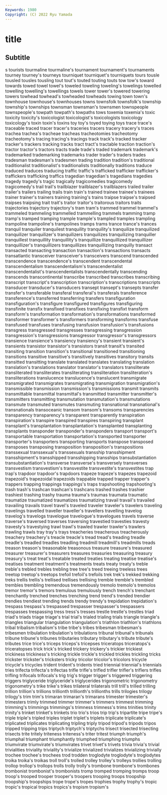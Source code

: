 ```yaml
---
Keywords: 1980
Copyright: (C) 2022 Ryu Yamada
---
```



# title

## Subtitle
s tourists
tourmaline tourmaline's tournament tournament's tournaments tourney tourney's tourneys tourniquet tourniquet's
tourniquets tours tousle tousled tousles tousling tout tout's touted touting
touts tow tow's toward towards towed towel towel's toweled toweling
toweling's towelings towelled towelling towelling's towellings towels tower tower's towered
towering towers towhead towhead's towheaded towheads towing town town's townhouse
townhouse's townhouses towns townsfolk townsfolk's township township's townships townsman townsman's
townsmen townspeople townspeople's towpath towpath's towpaths tows toxemia toxemia's toxic
toxicity toxicity's toxicologist toxicologist's toxicologists toxicology toxicology's toxin toxin's toxins
toy toy's toyed toying toys trace trace's traceable traced tracer
tracer's traceries tracers tracery tracery's traces trachea trachea's tracheae tracheas
tracheotomies tracheotomy tracheotomy's tracing tracing's tracings track track's tracked tracker
tracker's trackers tracking tracks tract tract's tractable traction traction's tractor
tractor's tractors tracts trade trade's traded trademark trademark's trademarked trademarking
trademarks trader trader's traders trades tradesman tradesman's tradesmen trading tradition
tradition's traditional traditionalist traditionalist's traditionalists traditionally traditions traduce traduced traduces
traducing traffic traffic's trafficked trafficker trafficker's traffickers trafficking traffics tragedian
tragedian's tragedians tragedies tragedy tragedy's tragic tragically tragicomedies tragicomedy tragicomedy's
trail trail's trailblazer trailblazer's trailblazers trailed trailer trailer's trailers trailing
trails train train's trained trainee trainee's trainees trainer trainer's trainers
training training's trains traipse traipse's traipsed traipses traipsing trait trait's
traitor traitor's traitorous traitors traits trajectories trajectory trajectory's tram tram's
trammed trammel trammel's trammeled trammeling trammelled trammelling trammels tramming tramp
tramp's tramped tramping trample trample's trampled tramples trampling trampoline trampoline's
trampolines tramps trams trance trance's trances tranquil tranquiler tranquilest tranquility
tranquility's tranquilize tranquilized tranquilizer tranquilizer's tranquilizers tranquilizes tranquilizing tranquiller tranquillest
tranquillity tranquillity's tranquillize tranquillized tranquillizer tranquillizer's tranquillizers tranquillizes tranquillizing tranquilly
transact transacted transacting transaction transaction's transactions transacts transatlantic transceiver transceiver's
transceivers transcend transcended transcendence transcendence's transcendent transcendental transcendentalism transcendentalism's transcendentalist
transcendentalist's transcendentalists transcendentally transcending transcends transcontinental transcribe transcribed transcribes transcribing
transcript transcript's transcription transcription's transcriptions transcripts transducer transducer's transducers transept
transept's transepts transfer transfer's transferable transferal transferal's transferals transference transference's
transferred transferring transfers transfiguration transfiguration's transfigure transfigured transfigures transfiguring transfinite
transfix transfixed transfixes transfixing transfixt transform transform's transformation transformation's transformations
transformed transformer transformer's transformers transforming transforms transfuse transfused transfuses transfusing
transfusion transfusion's transfusions transgress transgressed transgresses transgressing transgression transgression's transgressions
transgressor transgressor's transgressors transience transience's transiency transiency's transient transient's transients
transistor transistor's transistors transit transit's transited transiting transition transition's transitional
transitioned transitioning transitions transitive transitive's transitively transitives transitory transits transitted
transitting translate translated translates translating translation translation's translations translator translator's
translators transliterate transliterated transliterates transliterating transliteration transliteration's transliterations translucence translucence's
translucent transmigrate transmigrated transmigrates transmigrating transmigration transmigration's transmissible transmission transmission's
transmissions transmit transmits transmittable transmittal transmittal's transmitted transmitter transmitter's transmitters
transmitting transmutation transmutation's transmutations transmute transmuted transmutes transmuting transnational transnational's
transnationals transoceanic transom transom's transoms transparencies transparency transparency's transparent transparently
transpiration transpiration's transpire transpired transpires transpiring transplant transplant's transplantation transplantation's
transplanted transplanting transplants transponder transponder's transponders transport transport's transportable transportation
transportation's transported transporter transporter's transporters transporting transports transpose transposed transposes
transposing transposition transposition's transpositions transsexual transsexual's transsexuals transship transshipment transshipment's
transshipped transshipping transships transubstantiation transubstantiation's transverse transverse's transversely transverses transvestism
transvestism's transvestite transvestite's transvestites trap trap's trapdoor trapdoor's trapdoors trapeze
trapeze's trapezes trapezoid trapezoid's trapezoidal trapezoids trappable trapped trapper trapper's
trappers trapping trappings trappings's traps trapshooting trapshooting's trash trash's trashcan
trashcan's trashcans trashed trashes trashier trashiest trashing trashy trauma trauma's
traumas traumata traumatic traumatize traumatized traumatizes traumatizing travail travail's travailed
travailing travails travel travel's traveled traveler traveler's travelers traveling travelings
travelled traveller traveller's travellers travelling travelog travelog's travelogs travelogue travelogue's
travelogues travels traverse traverse's traversed traverses traversing travestied travesties travesty
travesty's travestying trawl trawl's trawled trawler trawler's trawlers trawling trawls
tray tray's trays treacheries treacherous treacherously treachery treachery's treacle treacle's
tread tread's treading treadle treadle's treadled treadles treadling treadmill treadmill's
treadmills treads treason treason's treasonable treasonous treasure treasure's treasured treasurer
treasurer's treasurers treasures treasuries treasuring treasury treasury's treat treat's treatable
treated treaties treating treatise treatise's treatises treatment treatment's treatments treats
treaty treaty's treble treble's trebled trebles trebling tree tree's treed
treeing treeless trees treetop treetop's treetops trefoil trefoil's trefoils trek
trek's trekked trekking treks trellis trellis's trellised trellises trellising tremble
tremble's trembled trembles trembling tremendous tremendously tremolo tremolo's tremolos tremor
tremor's tremors tremulous tremulously trench trench's trenchant trenchantly trenched trenches
trenching trend trend's trended trendier trendies trendiest trending trends trendy
trendy's trepidation trepidation's trespass trespass's trespassed trespasser trespasser's trespassers trespasses
trespassing tress tress's tresses trestle trestle's trestles triad triad's triads
triage triage's trial trial's trialed trialing trials triangle triangle's triangles
triangular triangulation triangulation's triathlon triathlon's triathlons tribal tribalism tribalism's tribe
tribe's tribes tribesman tribesman's tribesmen tribulation tribulation's tribulations tribunal tribunal's
tribunals tribune tribune's tribunes tributaries tributary tributary's tribute tribute's tributes
trice trice's triceps triceps's tricepses triceratops triceratops's triceratopses trick trick's
tricked trickery trickery's trickier trickiest trickiness trickiness's tricking trickle trickle's
trickled trickles trickling tricks trickster trickster's tricksters tricky tricolor tricolor's
tricolors tricycle tricycle's tricycles trident trident's tridents tried triennial triennial's
triennials tries trifecta trifecta's trifectas trifle trifle's trifled trifler trifler's
triflers trifles trifling trifocals trifocals's trig trig's trigger trigger's triggered
triggering triggers triglyceride triglyceride's triglycerides trigonometric trigonometry trigonometry's trike trike's
trikes trilateral trilaterals trill trill's trilled trilling trillion trillion's trillions
trillionth trillionth's trillionths trills trilogies trilogy trilogy's trim trim's trimaran
trimaran's trimarans trimester trimester's trimesters trimly trimmed trimmer trimmer's trimmers
trimmest trimming trimming's trimmings trimmings's trimness trimness's trims trinities trinity
trinity's trinket trinket's trinkets trio trio's trios trip trip's tripartite
tripe tripe's triple triple's tripled triples triplet triplet's triplets triplicate
triplicate's triplicated triplicates triplicating tripling triply tripod tripod's tripods tripos
tripped tripping trips triptych triptych's triptychs trisect trisected trisecting trisects
trite tritely triteness triteness's triter tritest triumph triumph's triumphal triumphant
triumphantly triumphed triumphing triumphs triumvirate triumvirate's triumvirates trivet trivet's trivets
trivia trivia's trivial trivialities triviality triviality's trivialize trivialized trivializes trivializing
trivially trochee trochee's trochees trod trodden troglodyte troglodyte's troglodytes troika
troika's troikas troll troll's trolled trolley trolley's trolleys trollies trolling
trollop trollop's trollops trolls trolly trolly's trombone trombone's trombones trombonist
trombonist's trombonists tromp tromped tromping tromps troop troop's trooped trooper
trooper's troopers trooping troops troopship troopship's troopships trope trope's tropes
trophies trophy trophy's tropic tropic's tropical tropics tropics's tropism tropism's
